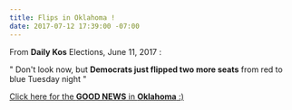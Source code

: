 ```yaml
---
title: Flips in Oklahoma !
date: 2017-07-12 17:39:00 -07:00
---
```


From **Daily Kos** Elections, June 11, 2017 :

" Don't look now, but **Democrats just flipped two more seats** from red to blue Tuesday night "

[Click here for the **GOOD NEWS** in **Oklahoma** :)](https://www.dailykos.com/stories/2017/7/11/1679869/-Don-t-look-now-but-Democrats-just-flipped-two-more-seats-from-red-to-blue-tonight?detail=emaildkre)
